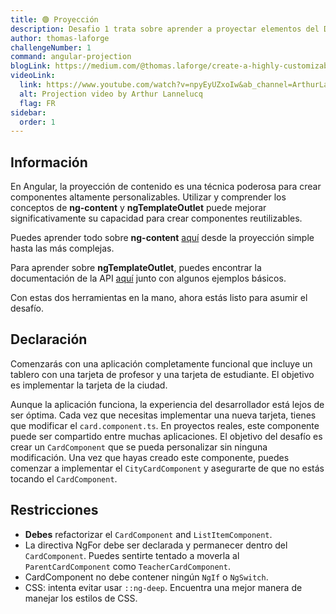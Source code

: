 ```yaml
---
title: 🟢 Proyección
description: Desafio 1 trata sobre aprender a proyectar elementos del DOM a través de componentes,
author: thomas-laforge
challengeNumber: 1
command: angular-projection
blogLink: https://medium.com/@thomas.laforge/create-a-highly-customizable-component-cc3a9805e4c5
videoLink:
  link: https://www.youtube.com/watch?v=npyEyUZxoIw&ab_channel=ArthurLannelucq
  alt: Projection video by Arthur Lannelucq
  flag: FR
sidebar:
  order: 1
---
```


## Información

En Angular, la proyección de contenido es una técnica poderosa para crear componentes altamente personalizables. Utilizar y comprender los conceptos de <b>ng-content</b> y <b>ngTemplateOutlet</b> puede mejorar significativamente su capacidad para crear componentes reutilizables.

Puedes aprender todo sobre <b>ng-content</b> [aquí](https://angular.io/guide/content-projection#projecting-content-in-more-complex-environments) desde la proyección simple hasta las más complejas.

Para aprender sobre <b>ngTemplateOutlet</b>, puedes encontrar la documentación de la API [aquí](https://angular.io/api/common/NgTemplateOutlet) junto con algunos ejemplos básicos.

Con estas dos herramientas en la mano, ahora estás listo para asumir el desafío.

## Declaración

Comenzarás con una aplicación completamente funcional que incluye un tablero con una tarjeta de profesor y una tarjeta de estudiante. El objetivo es implementar la tarjeta de la ciudad.

Aunque la aplicación funciona, la experiencia del desarrollador está lejos de ser óptima. Cada vez que necesitas implementar una nueva tarjeta, tienes que modificar el `card.component.ts`. En proyectos reales, este componente puede ser compartido entre muchas aplicaciones. El objetivo del desafío es crear un `CardComponent` que se pueda personalizar sin ninguna modificación. Una vez que hayas creado este componente, puedes comenzar a implementar el `CityCardComponent` y asegurarte de que no estás tocando el `CardComponent`.

## Restricciones

- <b>Debes</b> refactorizar el `CardComponent` and `ListItemComponent`.
- La directiva NgFor debe ser declarada y permanecer dentro del `CardComponent`. Puedes sentirte tentado a moverla al `ParentCardComponent` como `TeacherCardComponent`.
- CardComponent no debe contener ningún `NgIf` o `NgSwitch`.
- CSS: intenta evitar usar `::ng-deep`. Encuentra una mejor manera de manejar los estilos de CSS.

